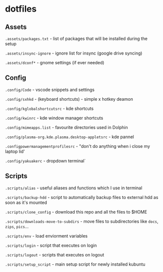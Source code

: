 # dotfiles


## Assets

`.assets/packages.txt` - list of packages that will be installed during the setup

`.assets/insync-ignore` - ignore list for insync (google drive syncing)

`.assets/dconf*` - gnome settings (if ever needed)

## Config

`.config/Code` - vscode snippets and settings

`.config/sxhkd` - (keyboard shortcuts) - simple x hotkey deamon

`.config/kglobalshortcutsrc` - kde shortcuts

`.config/kwinrc` - kde window manager shortcuts

`.config/mimeapps.list` - favourite directories used in Dolphin

`.config/plasma-org.kde.plasma.desktop-appletsrc` - kde pannel

`.configpowermanagementprofilesrc` - "don't do anything when i close my laptop lid'

`.config/yakuakerc` - dropdown terminal`

## Scripts

`.scripts/alias` - useful aliases and functions which I use in terminal

`.scripts/backup-hdd` - script to automatically backup files to external hdd as soon as it's mounted

`.scripts/clone_config` - download this repo and all the files to $HOME

`.scripts/downloads-move-to-subdirs` - move files to subdirectories like `docs`, `zips`, `pics`...

`.scripts/env` - load enviorment variables

`.scripts/login` - script that executes on login

`.scripts/logout` - scripts that executes on logout 

`.scripts/setup_script` - main setup script for newly installed kubuntu
